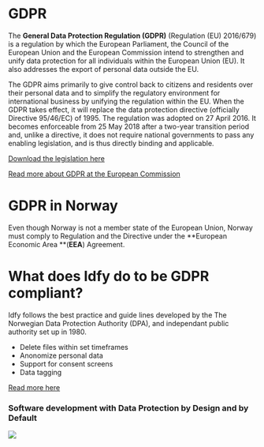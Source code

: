 # GDPR

The **General Data Protection Regulation \(GDPR\)** \(Regulation \(EU\) 2016/679\) is a regulation by which the European Parliament, the Council of the European Union and the European Commission intend to strengthen and unify data protection for all individuals within the European Union \(EU\). It also addresses the export of personal data outside the EU.

The GDPR aims primarily to give control back to citizens and residents over their personal data and to simplify the regulatory environment for international business by unifying the regulation within the EU. When the GDPR takes effect, it will replace the data protection directive \(officially Directive 95/46/EC\) of 1995. The regulation was adopted on 27 April 2016. It becomes enforceable from 25 May 2018 after a two-year transition period and, unlike a directive, it does not require national governments to pass any enabling legislation, and is thus directly binding and applicable.

[Download the legislation here](http://eur-lex.europa.eu/legal-content/EN/TXT/PDF/?uri=OJ:L:2016:119:FULL)

[Read more about GDPR at the European Commission](http://ec.europa.eu/justice/data-protection/index_en.htm)

# GDPR in Norway

Even though Norway is not a member state of the European Union, Norway must comply to Regulation and the Directive under the **European Economic Area **\(**EEA**\) Agreement.

# What does Idfy do to be GDPR compliant?

Idfy follows the best practice and guide lines developed by the The Norwegian Data Protection Authority \(DPA\), and independant public authority set up in 1980.

* Delete files within set timeframes
* Anonomize personal data
* Support for consent screens
* Data tagging 

[Read more here](https://www.datatilsynet.no/en/regulations-and-tools/guidelines/)

### Software development with Data Protection by Design and by Default



![](https://www.datatilsynet.no/globalassets/global/bilder/regelverk-skjema/veiledere/innebygd-personvern/puslespill_eng_sirkel.png?width=400&quality=60)

